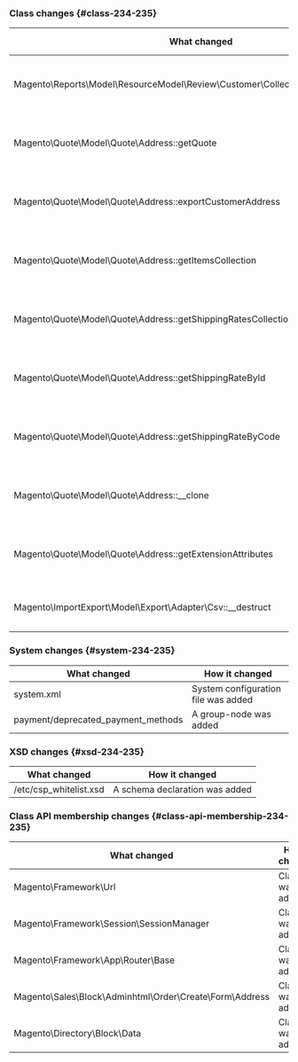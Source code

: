 ### Class changes  {#class-234-235}

| What changed | How it changed |
| --- | --- |
| Magento\Reports\Model\ResourceModel\Review\Customer\Collection::getSelectCountSql | [public] Method return typing changed. |
| Magento\Quote\Model\Quote\Address::getQuote | [public] Method return typing changed. |
| Magento\Quote\Model\Quote\Address::exportCustomerAddress | [public] Method return typing changed. |
| Magento\Quote\Model\Quote\Address::getItemsCollection | [public] Method return typing changed. |
| Magento\Quote\Model\Quote\Address::getShippingRatesCollection | [public] Method return typing changed. |
| Magento\Quote\Model\Quote\Address::getShippingRateById | [public] Method return typing changed. |
| Magento\Quote\Model\Quote\Address::getShippingRateByCode | [public] Method return typing changed. |
| Magento\Quote\Model\Quote\Address::\_\_clone | [public] Method return typing changed. |
| Magento\Quote\Model\Quote\Address::getExtensionAttributes | [public] Method return typing changed. |
| Magento\ImportExport\Model\Export\Adapter\Csv::\_\_destruct | [public] Method has been added. |

### System changes {#system-234-235}

| What changed | How it changed |
| --- | --- |
| system.xml | System configuration file was added |
| payment/deprecated\_payment\_methods | A group-node was added |

### XSD changes {#xsd-234-235}

| What changed | How it changed |
| --- | --- |
| /etc/csp\_whitelist.xsd | A schema declaration was added |

### Class API membership changes {#class-api-membership-234-235}

| What changed | How it changed |
| --- | --- |
| Magento\Framework\Url | Class was added. |
| Magento\Framework\Session\SessionManager | Class was added. |
| Magento\Framework\App\Router\Base | Class was added. |
| Magento\Sales\Block\Adminhtml\Order\Create\Form\Address | Class was added. |
| Magento\Directory\Block\Data | Class was added. |